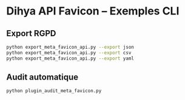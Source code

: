 # Dihya API Favicon – Exemples CLI

## Export RGPD
```bash
python export_meta_favicon_api.py --export json
python export_meta_favicon_api.py --export csv
python export_meta_favicon_api.py --export yaml
```

## Audit automatique
```bash
python plugin_audit_meta_favicon.py
```
